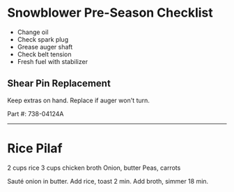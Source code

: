 # Snowblower Pre-Season Checklist

- Change oil
- Check spark plug
- Grease auger shaft
- Check belt tension
- Fresh fuel with stabilizer

## Shear Pin Replacement

Keep extras on hand. Replace if auger won't turn.

Part #: 738-04124A

---

# Rice Pilaf

2 cups rice
3 cups chicken broth
Onion, butter
Peas, carrots

Sauté onion in butter. Add rice, toast 2 min. Add broth, simmer 18 min.